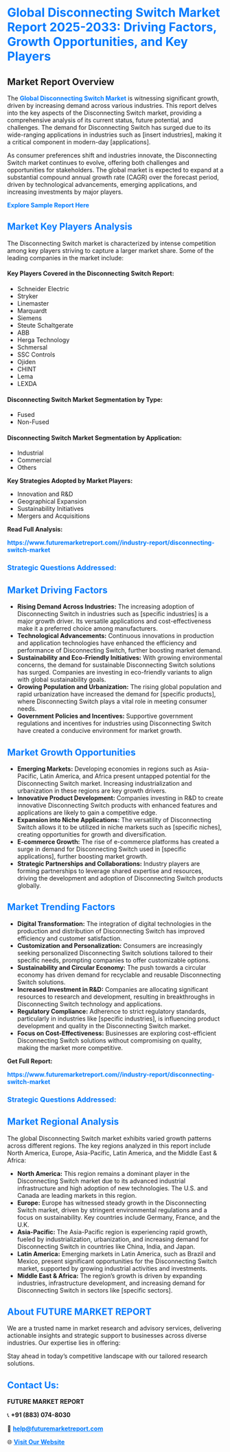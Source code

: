 <h1 style="color: #007BFF;">Global Disconnecting Switch Market Report 2025-2033: Driving Factors, Growth Opportunities, and Key Players</h1>

<section id="overview">
<h2>Market Report Overview</h2>
<p>The <a href="https://www.futuremarketreport.com//industry-report/disconnecting-switch-market" style="color: #007BFF; text-decoration: none;"><strong>Global Disconnecting Switch Market</strong></a> is witnessing significant growth, driven by increasing demand across various industries. This report delves into the key aspects of the Disconnecting Switch market, providing a comprehensive analysis of its current status, future potential, and challenges. The demand for Disconnecting Switch has surged due to its wide-ranging applications in industries such as [insert industries], making it a critical component in modern-day [applications].</p>
<p>As consumer preferences shift and industries innovate, the Disconnecting Switch market continues to evolve, offering both challenges and opportunities for stakeholders. The global market is expected to expand at a substantial compound annual growth rate (CAGR) over the forecast period, driven by technological advancements, emerging applications, and increasing investments by major players.</p>
</section>

<section id="overview">
<p><a href="https://www.futuremarketreport.com//request-sample/reportId=53269" style="color: #007BFF; text-decoration: none;"><strong>Explore Sample Report Here</strong></a></p>
</section>

<section id="key-players">
<h2 style="color: #007BFF;">Market Key Players Analysis</h2>
<p>The Disconnecting Switch market is characterized by intense competition among key players striving to capture a larger market share. Some of the leading companies in the market include:</p>
<h4>Key Players Covered in the Disconnecting Switch Report:</h4>
<ul><li>Schneider Electric</li><li>Stryker</li><li>Linemaster</li><li>Marquardt</li><li>Siemens</li><li>Steute Schaltgerate</li><li>ABB</li><li>Herga Technology</li><li>Schmersal</li><li>SSC Controls</li><li>Ojiden</li><li>CHINT</li><li>Lema</li><li>LEXDA</li></ul>
<h4>Disconnecting Switch Market Segmentation by Type:</h4>
<ul><li>Fused</li><li>Non-Fused</li></ul>

<h4>Disconnecting Switch Market Segmentation by Application:</h4>
<ul><li>Industrial</li><li>Commercial</li><li>Others</li></ul>
<p><strong>Key Strategies Adopted by Market Players:</strong></p>
<ul>
<li>Innovation and R&D</li>
<li>Geographical Expansion</li>
<li>Sustainability Initiatives</li>
<li>Mergers and Acquisitions</li>
</ul>
</section>

<section>
<p><strong>Read Full Analysis: </strong></p><a href="https://www.futuremarketreport.com//industry-report/disconnecting-switch-market" style="color: #007BFF; text-decoration: none;"><strong>https://www.futuremarketreport.com//industry-report/disconnecting-switch-market</strong></a>
<h3 style="color: #007BFF;">Strategic Questions Addressed:</h3>
</section>

<section id="driving-factors">
<h2 style="color: #007BFF;">Market Driving Factors</h2>
<ul>
<li><strong>Rising Demand Across Industries:</strong> The increasing adoption of Disconnecting Switch in industries such as [specific industries] is a major growth driver. Its versatile applications and cost-effectiveness make it a preferred choice among manufacturers.</li>
<li><strong>Technological Advancements:</strong> Continuous innovations in production and application technologies have enhanced the efficiency and performance of Disconnecting Switch, further boosting market demand.</li>
<li><strong>Sustainability and Eco-Friendly Initiatives:</strong> With growing environmental concerns, the demand for sustainable Disconnecting Switch solutions has surged. Companies are investing in eco-friendly variants to align with global sustainability goals.</li>
<li><strong>Growing Population and Urbanization:</strong> The rising global population and rapid urbanization have increased the demand for [specific products], where Disconnecting Switch plays a vital role in meeting consumer needs.</li>
<li><strong>Government Policies and Incentives:</strong> Supportive government regulations and incentives for industries using Disconnecting Switch have created a conducive environment for market growth.</li>
</ul>
</section>

<section id="growth-opportunities">
<h2 style="color: #007BFF;">Market Growth Opportunities</h2>
<ul>
<li><strong>Emerging Markets:</strong> Developing economies in regions such as Asia-Pacific, Latin America, and Africa present untapped potential for the Disconnecting Switch market. Increasing industrialization and urbanization in these regions are key growth drivers.</li>
<li><strong>Innovative Product Development:</strong> Companies investing in R&D to create innovative Disconnecting Switch products with enhanced features and applications are likely to gain a competitive edge.</li>
<li><strong>Expansion into Niche Applications:</strong> The versatility of Disconnecting Switch allows it to be utilized in niche markets such as [specific niches], creating opportunities for growth and diversification.</li>
<li><strong>E-commerce Growth:</strong> The rise of e-commerce platforms has created a surge in demand for Disconnecting Switch used in [specific applications], further boosting market growth.</li>
<li><strong>Strategic Partnerships and Collaborations:</strong> Industry players are forming partnerships to leverage shared expertise and resources, driving the development and adoption of Disconnecting Switch products globally.</li>
</ul>
</section>

<section id="trending-factors">
<h2 style="color: #007BFF;">Market Trending Factors</h2>
<ul>
<li><strong>Digital Transformation:</strong> The integration of digital technologies in the production and distribution of Disconnecting Switch has improved efficiency and customer satisfaction.</li>
<li><strong>Customization and Personalization:</strong> Consumers are increasingly seeking personalized Disconnecting Switch solutions tailored to their specific needs, prompting companies to offer customizable options.</li>
<li><strong>Sustainability and Circular Economy:</strong> The push towards a circular economy has driven demand for recyclable and reusable Disconnecting Switch solutions.</li>
<li><strong>Increased Investment in R&D:</strong> Companies are allocating significant resources to research and development, resulting in breakthroughs in Disconnecting Switch technology and applications.</li>
<li><strong>Regulatory Compliance:</strong> Adherence to strict regulatory standards, particularly in industries like [specific industries], is influencing product development and quality in the Disconnecting Switch market.</li>
<li><strong>Focus on Cost-Effectiveness:</strong> Businesses are exploring cost-efficient Disconnecting Switch solutions without compromising on quality, making the market more competitive.</li>
</ul>
</section>

<section>
<p><strong>Get Full Report: </strong></p><a href="https://www.futuremarketreport.com//industry-report/disconnecting-switch-market" style="color: #007BFF; text-decoration: none;"><strong>https://www.futuremarketreport.com//industry-report/disconnecting-switch-market</strong></a>
<h3 style="color: #007BFF;">Strategic Questions Addressed:</h3>
</section>


<section id="regional-analysis">
<h2 style="color: #007BFF;">Market Regional Analysis</h2>
<p>The global Disconnecting Switch market exhibits varied growth patterns across different regions. The key regions analyzed in this report include North America, Europe, Asia-Pacific, Latin America, and the Middle East & Africa:</p>
<ul>
<li><strong>North America:</strong> This region remains a dominant player in the Disconnecting Switch market due to its advanced industrial infrastructure and high adoption of new technologies. The U.S. and Canada are leading markets in this region.</li>
<li><strong>Europe:</strong> Europe has witnessed steady growth in the Disconnecting Switch market, driven by stringent environmental regulations and a focus on sustainability. Key countries include Germany, France, and the U.K.</li>
<li><strong>Asia-Pacific:</strong> The Asia-Pacific region is experiencing rapid growth, fueled by industrialization, urbanization, and increasing demand for Disconnecting Switch in countries like China, India, and Japan.</li>
<li><strong>Latin America:</strong> Emerging markets in Latin America, such as Brazil and Mexico, present significant opportunities for the Disconnecting Switch market, supported by growing industrial activities and investments.</li>
<li><strong>Middle East & Africa:</strong> The region’s growth is driven by expanding industries, infrastructure development, and increasing demand for Disconnecting Switch in sectors like [specific sectors].</li>
</ul>
</section>

<footer>
<h2 style="color: #007BFF;">About FUTURE MARKET REPORT</h2>
<p>We are a trusted name in market research and advisory services, delivering actionable insights and strategic support to businesses across diverse industries. Our expertise lies in offering:</p>

<p>Stay ahead in today’s competitive landscape with our tailored research solutions.</p>

<h2 style="color: #007BFF;">Contact Us:</h2>
<p><strong>FUTURE MARKET REPORT</strong></p>
<p>📞 <strong>+91 (883) 074-8030</strong></p>
<p>📧 <strong><a href="mailto:help@futuremarketreport.com" style="color: #007BFF;">help@futuremarketreport.com</a></strong></p>
<p>🌐 <strong><a href="https://www.futuremarketreport.com/" style="color: #007BFF;">Visit Our Website</a></strong></p>
</footer>